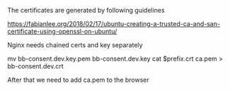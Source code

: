 The certificates are generated by following guidelines

https://fabianlee.org/2018/02/17/ubuntu-creating-a-trusted-ca-and-san-certificate-using-openssl-on-ubuntu/

Nginx needs chained certs and key separately

mv bb-consent.dev.key.pem bb-consent.dev.key
cat $prefix.crt ca.pem  > bb-consent.dev.crt

After that we need to add ca.pem to the browser

